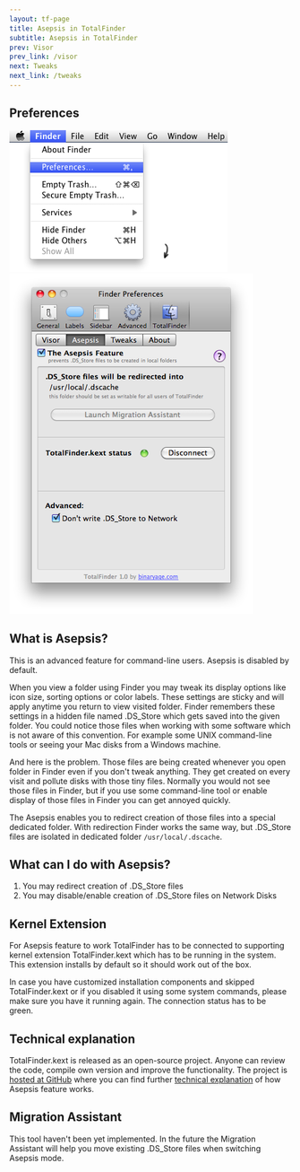 ```yaml
---
layout: tf-page
title: Asepsis in TotalFinder
subtitle: Asepsis in TotalFinder
prev: Visor
prev_link: /visor
next: Tweaks
next_link: /tweaks
---
```


<div class="doc-side">
    <h2>Preferences</h2>
    <img src="/images/preferences-menu.png" class="doc-pref-menu">
    <img src="/images/pref-asepsis.png" class="doc-pref">
</div>

## What is Asepsis?

This is an advanced feature for command-line users. Asepsis is disabled by default.

When you view a folder using Finder you may tweak its display options like icon size, sorting options or color labels. These settings are sticky and will apply anytime you return to view visited folder. Finder remembers these settings in a hidden file named .DS_Store which gets saved into the given folder. You could notice those files when working with some software which is not aware of this convention. For example some UNIX command-line tools or seeing your Mac disks from a Windows machine.

And here is the problem. Those files are being created whenever you open folder in Finder even if you don't tweak anything. They get created on every visit and pollute disks with those tiny files. Normally you would not see those files in Finder, but if you use some command-line tool or enable display of those files in Finder you can get annoyed quickly.

The Asepsis enables you to redirect creation of those files into a special dedicated folder. With redirection Finder works the same way, but .DS_Store files are isolated in dedicated folder `/usr/local/.dscache`.

## What can I do with Asepsis?

1. You may redirect creation of .DS_Store files
2. You may disable/enable creation of .DS_Store files on Network Disks

## Kernel Extension

For Asepsis feature to work TotalFinder has to be connected to supporting kernel extension TotalFinder.kext which has to be running in the system. This extension installs by default so it should work out of the box.

In case you have customized installation components and skipped TotalFinder.kext or if you disabled it using some system commands, please make sure you have it running again. The connection status has to be green.

## Technical explanation

TotalFinder.kext is released as an open-source project. Anyone can review the code, compile own version and improve the functionality. The project is [hosted at GitHub](http://github.com/binaryage/totalfinder-kext) where you can find further [technical explanation](http://github.com/binaryage/totalfinder-kext) of how Asepsis feature works. 

## Migration Assistant

This tool haven't been yet implemented. In the future the Migration Assistant will help you move existing .DS_Store files when switching Asepsis mode.
